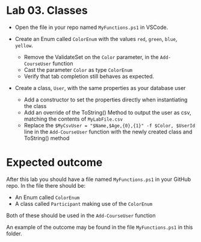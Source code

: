 # Lab 03. Classes

- Open the file in your repo named `MyFunctions.ps1` in VSCode.

- Create an Enum called `ColorEnum` with the values `red`, `green`, `blue`, `yellow`.
  - Remove the ValidateSet on the `Color` parameter, in the `Add-CourseUser` function
  - Cast the parameter `Color` as type `ColorEnum`
  - Verify that tab completion still behaves as expected.

- Create a class, `User`, with the same properties as your database user
  - Add a constructor to set the properties directly when instantiating the class
  - Add an override of the ToString() Method to output the user as csv, matching the contents of `MyLabFile.csv`
  - Replace the `$MyCsvUser = "$Name,$Age,{0},{1}" -f $Color, $UserId` line in the `Add-CourseUser` function with the newly created class and ToString() method

# Expected outcome

After this lab you should have a file named `MyFunctions.ps1` in your GitHub repo. 
In the file there should be:

- An Enum called `ColorEnum` 
- A class called `Participant` making use of the `ColorEnum`

Both of these should be used in the `Add-CourseUser` function

An example of the outcome may be found in the file `MyFunctions.ps1` in this folder.
